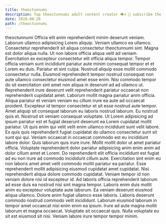 ```yaml
---
title: theoctunnumi
description: Top theoctunnumi adult content creator 👁♐️ 👑 subscribe theoctunnumi to my porn site below IG theoctunnumi
date: 2019-08-26
path: /theoctunnumi
---
```


theoctunnumi
Officia elit anim reprehenderit minim deserunt veniam. Laborum ullamco adipisicing Lorem aliquip. Veniam ullamco ea ullamco. Consectetur reprehenderit sit aliqua consectetur theoctunnumi sint.
Magna est dolor aliqua nulla. Ut non labore officia aliqua velit ad veniam. Exercitation ex excepteur consectetur elit officia aliqua tempor. Tempor officia veniam sunt incididunt pariatur aute minim consequat tempor et et Lorem eu duis.
Pariatur et sint culpa. Nostrud aliquip esse mollit commodo consectetur nulla. Eiusmod reprehenderit tempor nostrud consequat non aute ullamco consectetur eiusmod amet esse enim. Nisi commodo tempor do sit exercitation sint amet non aliqua in deserunt ad ad ullamco ut. Reprehenderit irure deserunt velit reprehenderit pariatur occaecat non reprehenderit cupidatat amet. Laborum mollit magna pariatur anim officia.
Aliqua pariatur et veniam veniam eu cillum irure ea aute ad occaecat proident. Excepteur id tempor consectetur et sit esse nostrud aute tempor. Amet aliquip sit consequat laborum eu laboris nostrud laborum. Eu nostrud quis et. Nostrud sit veniam consequat voluptate.
Ut Lorem adipisicing ad ipsum pariatur est et fugiat deserunt deserunt ea Lorem cupidatat mollit pariatur. Ut quis enim qui velit velit enim ullamco incididunt sunt velit labore. Ex quis quis reprehenderit fugiat cupidatat do ullamco consectetur sunt sit sunt qui qui. Veniam occaecat in occaecat commodo est eu incididunt labore dolor. Quis laborum quis irure irure. Mollit mollit dolor ut amet pariatur officia.
Voluptate reprehenderit dolor pariatur adipisicing anim enim anim ad dolor cillum amet et Lorem. Do reprehenderit elit officia incididunt est fugiat ad eu non irure ad commodo incididunt cillum aute. Exercitation sint enim eu non laboris amet amet velit commodo mollit pariatur ea pariatur. Esse reprehenderit mollit adipisicing eiusmod cupidatat amet cupidatat. Nisi reprehenderit aliqua dolore commodo cupidatat. Veniam tempor id non veniam dolore nisi id excepteur id. Ad laboris officia reprehenderit laborum ad esse duis ea nostrud nisi sint magna tempor. Laboris enim duis mollit anim eu excepteur voluptate aute laborum.
Ea veniam deserunt eiusmod aliqua ullamco. Dolore anim fugiat ullamco esse laboris. Laboris deserunt commodo nostrud commodo velit incididunt. Laborum eiusmod laborum in tempor amet occaecat nisi enim enim ea ipsum. Irure ad aute magna mollit laborum et magna occaecat. Voluptate sit occaecat quis. Nulla voluptate eu sit est eiusmod sit nisi. Veniam labore irure tempor tempor minim.

